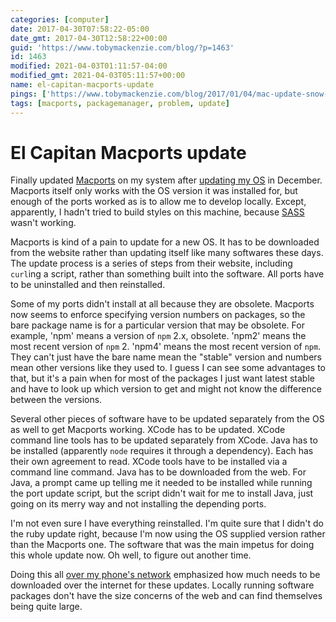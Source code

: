 ```yaml
---
categories: [computer]
date: 2017-04-30T07:58:22-05:00
date_gmt: 2017-04-30T12:58:22+00:00
guid: 'https://www.tobymackenzie.com/blog/?p=1463'
id: 1463
modified: 2021-04-03T01:11:57-04:00
modified_gmt: 2021-04-03T05:11:57+00:00
name: el-capitan-macports-update
pings: ['https://www.tobymackenzie.com/blog/2017/01/04/mac-update-snow-leopard-capitan/', 'https://www.tobymackenzie.com/blog/2017/04/12/1447/']
tags: [macports, packagemanager, problem, update]
---
```


El Capitan Macports update
==========================

Finally updated [Macports](https://www.macports.org/) on my system after [updating my OS](https://www.tobymackenzie.com/blog/2017/01/04/mac-update-snow-leopard-capitan/) in December.<!--more-->  Macports itself only works with the OS version it was installed for, but enough of the ports worked as is to allow me to develop locally.  Except, apparently, I hadn't tried to build styles on this machine, because [SASS](http://sass-lang.com/) wasn't working.

Macports is kind of a pain to update for a new OS.  It has to be downloaded from the website rather than updating itself like many softwares these days.  The update process is a series of steps from their website, including `curl`ing a script, rather than something built into the software.  All ports have to be uninstalled and then reinstalled.

Some of my ports didn't install at all because they are obsolete.  Macports now seems to enforce specifying version numbers on packages, so the bare package name is for a particular version that may be obsolete.  For example, 'npm' means a version of `npm` 2.x, obsolete.  'npm2' means the most recent version of `npm` 2.  'npm4' means the most recent version of `npm`.  They can't just have the bare name mean the "stable" version and numbers mean other versions like they used to.  I guess I can see some advantages to that, but it's a pain when for most of the packages I just want latest stable and have to look up which version to get and might not know the difference between the versions.

Several other pieces of software have to be updated separately from the OS as well to get Macports working.  XCode has to be updated.  XCode command line tools has to be updated separately from XCode.  Java has to be installed (apparently `node` requires it through a dependency).  Each has their own agreement to read.  XCode tools have to be installed via a command line command.  Java has to be downloaded from the web.  For Java, a prompt came up telling me it needed to be installed while running the port update script, but the script didn't wait for me to install Java, just going on its merry way and not installing the depending ports.

I'm not even sure I have everything reinstalled.  I'm quite sure that I didn't do the ruby update right, because I'm now using the OS supplied version rather than the Macports one.  The software that was the main impetus for doing this whole update now.  Oh well, to figure out another time.

Doing this all [over my phone's network](https://www.tobymackenzie.com/blog/2017/04/12/1447/) emphasized how much needs to be downloaded over the internet for these updates.  Locally running software packages don't have the size concerns of the web and can find themselves being quite large.
